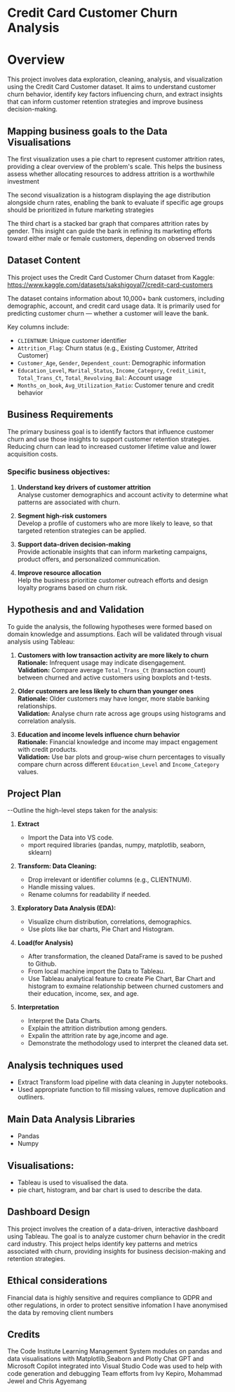 # Credit Card Customer Churn Analysis

# Overview

This project involves data exploration, cleaning, analysis, and visualization using the Credit Card Customer dataset. It aims to understand customer churn behavior, identify key factors influencing churn, and extract insights that can inform customer retention strategies and improve business decision-making.

## Mapping business goals to the Data Visualisations

The first visualization uses a pie chart to represent customer attrition rates, providing a clear overview of the problem's scale. This helps the business assess whether allocating resources to address attrition is a worthwhile investment

The second visualization is a histogram displaying the age distribution alongside churn rates, enabling the bank to evaluate if specific age groups should be prioritized in future marketing strategies

The third chart is a stacked bar graph that compares attrition rates by gender. This insight can guide the bank in refining its marketing efforts toward either male or female customers, depending on observed trends

## Dataset Content

This project uses the Credit Card Customer Churn dataset from Kaggle:
https://www.kaggle.com/datasets/sakshigoyal7/credit-card-customers

The dataset contains information about 10,000+ bank customers, including demographic, account, and credit card usage data. It is primarily used for predicting customer churn — whether a customer will leave the bank.

Key columns include:
 - `CLIENTNUM`: Unique customer identifier
 - `Attrition_Flag`: Churn status (e.g., Existing Customer, Attrited Customer)
 - `Customer_Age`, `Gender`, `Dependent_count`: Demographic information
 - `Education_Level`, `Marital_Status`, `Income_Category`, `Credit_Limit`, `Total_Trans_Ct`, `Total_Revolving_Bal`: Account usage
 - `Months_on_book`, `Avg_Utilization_Ratio`: Customer tenure and credit behavior

## Business Requirements
The primary business goal is to identify factors that influence customer churn and use those insights to support customer retention strategies. Reducing churn can lead to increased customer lifetime value and lower acquisition costs.

### Specific business objectives:
1. **Understand key drivers of customer attrition**  
   Analyse customer demographics and account activity to determine what patterns are associated with churn.

2. **Segment high-risk customers**  
   Develop a profile of customers who are more likely to leave, so that targeted retention strategies can be applied.

3. **Support data-driven decision-making**  
   Provide actionable insights that can inform marketing campaigns, product offers, and personalized communication.

4. **Improve resource allocation**  
   Help the business prioritize customer outreach efforts and design loyalty programs based on churn risk.

## Hypothesis and and Validation
To guide the analysis, the following hypotheses were formed based on domain knowledge and assumptions. Each will be validated through visual analysis using Tableau:

1. **Customers with low transaction activity are more likely to churn**  
   **Rationale:** Infrequent usage may indicate disengagement.  
   **Validation:** Compare average `Total_Trans_Ct` (transaction count) between churned and active customers using boxplots and t-tests.

2. **Older customers are less likely to churn than younger ones**  
   **Rationale:** Older customers may have longer, more stable banking relationships.  
   **Validation:** Analyse churn rate across age groups using histograms and correlation analysis.

3. **Education and income levels influence churn behavior**  
   **Rationale:** Financial knowledge and income may impact engagement with credit products.  
   **Validation:** Use bar plots and group-wise churn percentages to visually compare churn across different `Education_Level` and `Income_Category` values.

## Project Plan

--Outline the high-level steps taken for the analysis: 

1. **Extract**

    * Import the Data into VS code.
    * mport required libraries (pandas, numpy, matplotlib, seaborn, sklearn)
 
 2. **Transform:  Data Cleaning:**

    * Drop irrelevant or identifier columns (e.g., CLIENTNUM).
    * Handle missing values.
    * Rename columns for readability if needed.
    
3. **Exploratory Data Analysis (EDA):**

   * Visualize churn distribution, correlations, demographics.
   * Use plots like bar charts, Pie Chart and Histogram.

4. **Load(for Analysis)**

   * After transformation, the cleaned DataFrame is saved to be pushed to Github.
   * From local machine import the Data to Tableau. 
   * Use Tableau analytical feature to create Pie Chart, Bar Chart and histogram to exmaine relationship between churned customers and their education, income, sex, and age.

5. **Interpretation**
   
    * Interpret the Data Charts. 
    * Explain  the attrition distribution among genders.
    * Expalin  the attrition rate by age,income and age.
    * Demonstrate the methodology used to interpret the cleaned data set. 

## Analysis techniques used

  * Extract Transform load pipeline with data cleaning in Jupyter notebooks.
  * Used appropriate function to fill missing values, remove duplication  and outliners. 

## Main Data Analysis Libraries
  * Pandas
  * Numpy

## Visualisations:
  * Tableau is used to visualised the data.
  * pie chart, histogram,  and bar chart is used to describe the data. 

## Dashboard Design

This project involves the creation of a data-driven, interactive dashboard using Tableau. The goal is to analyze customer churn behavior in the credit card industry. This project helps identify key patterns and metrics associated with churn, providing insights for business decision-making and retention strategies.

## Ethical considerations

Financial data is highly sensitive and requires compliance to GDPR and other regulations, in order to protect sensitive infomation I have anonymised the data by removing client numbers

## Credits

The Code Institute Learning Management System modules on pandas and data visualisations with Matplotlib,Seaborn and Plotly
Chat GPT and Microsoft Copilot integrated into Visual Studio Code was used to help with code generation and debugging
Team efforts from Ivy Kepiro, Mohammad Jewel and Chris Agyemang

